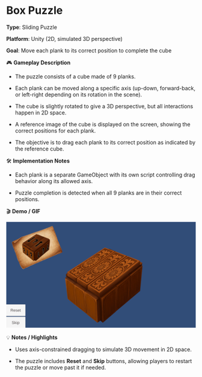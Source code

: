 # **Box Puzzle**

**Type**: Sliding Puzzle

**Platform**: Unity (2D, simulated 3D perspective)

**Goal**: Move each plank to its correct position to complete the cube

🎮 **Gameplay Description**

- The puzzle consists of a cube made of 9 planks.

- Each plank can be moved along a specific axis (up-down, forward-back, or left-right depending on its rotation in the scene).

- The cube is slightly rotated to give a 3D perspective, but all interactions happen in 2D space.

- A reference image of the cube is displayed on the screen, showing the correct positions for each plank.

- The objective is to drag each plank to its correct position as indicated by the reference cube.

🛠 **Implementation Notes**

- Each plank is a separate GameObject with its own script controlling drag behavior along its allowed axis.

- Puzzle completion is detected when all 9 planks are in their correct positions.

🎬 **Demo / GIF**

![Box Puzzle Demo](./demo.gif)

💡 **Notes / Highlights**

- Uses axis-constrained dragging to simulate 3D movement in 2D space.

- The puzzle includes **Reset** and **Skip** buttons, allowing players to restart the puzzle or move past it if needed.